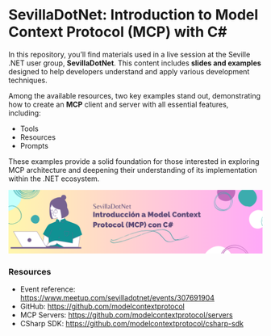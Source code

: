 # SevillaDotNet: Introduction to Model Context Protocol (MCP) with C#

In this repository, you’ll find materials used in a live session at the Seville .NET user group, **SevillaDotNet**. This content includes **slides and examples** designed to help developers understand and apply various development techniques.

Among the available resources, two key examples stand out, demonstrating how to create an **MCP** client and server with all essential features, including:
* Tools
* Resources
* Prompts

These examples provide a solid foundation for those interested in exploring MCP architecture and deepening their understanding of its implementation within the .NET ecosystem.

![Banner](images/banner.png)

### Resources

* Event reference: https://www.meetup.com/sevilladotnet/events/307691904
* GitHub: https://github.com/modelcontextprotocol 
* MCP Servers: https://github.com/modelcontextprotocol/servers
* CSharp SDK: https://github.com/modelcontextprotocol/csharp-sdk
